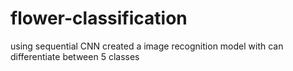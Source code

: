 # flower-classification
using sequential CNN created a image recognition model with can differentiate between 5 classes
